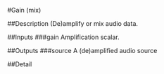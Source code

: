 #Gain (mix)

##Description
(De)amplify or mix audio data.

##Inputs
###gain
Amplification scalar.

##Outputs
###source
A (de)amplified audio source

##Detail

